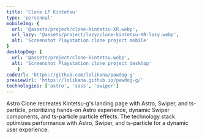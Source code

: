 ```yaml
---
title: 'Clone LP Kintetsu'
type: 'personnal'
mobileImg: {
  url: '@assets/project/clone-kintetsu-XR.webp',
  url_lazy: '@assets/project/lazy/clone-kintetsu-XR-lazy.webp',
  alt: 'Screenshot Playstation clone project mobile'
}
desktopImg: {
  url: '@assets/project/clone-kintetsu.webp',
  alt: 'Screenshot Playstation clone project desktop'
	}
codeUrl: 'https://github.com/lolikana/pawdog-g'
previewUrl: 'https://lolikana.github.io/pawdog-g/'
technologies: ['astro', 'sass', 'swiper']
---
```


Astro Clone recreates Kintetsu-g's landing page with Astro, Swiper, and ts-particle, prioritizing hands-on Astro experience, dynamic Swiper components, and ts-particle particle effects. The technology stack optimizes performance with Astro, Swiper, and ts-particle for a dynamic user experience.





